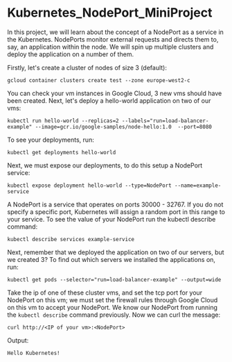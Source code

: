 # Kubernetes_NodePort_MiniProject

In this project, we will learn about the concept of a NodePort as a service in the Kubernetes. NodePorts monitor external requests and directs them to, say, an application within the node. We will spin up multiple clusters and deploy the application on a number of them.

Firstly, let's create a cluster of nodes of size 3 (default):

```gcloud container clusters create test --zone europe-west2-c```

You can check your vm instances in Google Cloud, 3 new vms should have been created. Next, let's deploy a hello-world application on two of our vms:

```kubectl run hello-world --replicas=2 --labels="run=load-balancer-example" --image=gcr.io/google-samples/node-hello:1.0  --port=8080```

To see your deployments, run:

```kubectl get deployments hello-world```

Next, we must expose our deployments, to do this setup a NodePort service:

```kubectl expose deployment hello-world --type=NodePort --name=example-service```

A NodePort is a service that operates on ports 30000 - 32767. If you do not specify a specific port, Kubernetes will assign a random port in this range to your service. To see the value of your NodePort run the kubectl describe command:

```kubectl describe services example-service```

Next, remember that we deployed the application on two of our servers, but we created 3? To find out which servers we installed the applications on, run:

```kubectl get pods --selector="run=load-balancer-example" --output=wide```

Take the ip of one of these cluster vms, and set the tcp port for your NodePort on this vm; we must set the firewall rules through Google Cloud on this vm to accept your NodePort. We know our NodePort from running the ```kubectl describe``` command previously. Now we can curl the message:

```curl http://<IP of your vm>:<NodePort>```

Output:

```Hello Kubernetes!```
